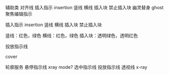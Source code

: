 辅助类
  对齐线
  插入指示 insertion 竖线 横线 插入块 禁止插入块
  幽灵替身 ghost
  聚焦编辑指示


插入指示 insertion 竖线 横线 插入块 禁止插入块

竖线：红色，绿色
横线：红色，绿色
插入块：透明绿色，透明红色

投放指示线

cover

轮廓服务
  悬停指示线 xray mode?
  选中指示线
  投放指示线
  透视线 x-ray 
